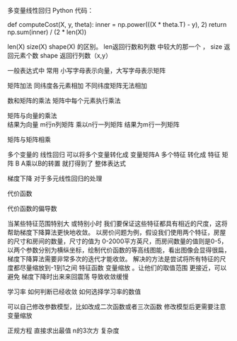 
多变量线性回归
Python 代码：

def computeCost(X, y, theta):
    inner = np.power(((X * theta.T) - y), 2)
    return np.sum(inner) / (2 * len(X))
    
len(X)   size(X)   shape(X)
的区别。  len返回行数和列数 中较大的那一个 ， size 返回元素个数 shape 返回行列数（x,y）


一般表达式中 常用 小写字母表示向量，大写字母表示矩阵

矩阵加法
同纬度各元素相加
不同纬度矩阵无法相加

数和矩阵的乘法
矩阵中每个元素执行乘法

矩阵与向量的乘法  
结果为向量
m行n列矩阵 乘以n行一列矩阵  结果为m行一列矩阵


矩阵与矩阵相乘




多个变量的 线性回归
可以将多个变量转化成 变量矩阵A
多个特征 转化成 特征 矩阵  B
A乘以B的转置 就打得到了 整体表达式


梯度下降 对于多元线性回归的处理

代价函数

代价函数的偏导数

当某些特征范围特别大 或特别小时
我们要保证这些特征都具有相近的尺度，这将帮助梯度下降算法更快地收敛。
以房价问题为例，假设我们使用两个特征，房屋的尺寸和房间的数量，尺寸的值为 0-2000平方英尺，而房间数量的值则是0-5，以两个参数分别为横纵坐标，绘制代价函数的等高线图能，看出图像会显得很扁，梯度下降算法需要非常多次的迭代才能收敛。
解决的方法是尝试将所有特征的尺度都尽量缩放到-1到1之间
特征函数 变量缩放 。让他们的取值范围 更接近，可以避免 梯度下降时出来来回震荡 导致收敛缓慢


学习率
如何判断已经收敛
如何选择学习率的数值

可以自己修改参数模型，比如改成二次函数或者三次函数
修改模型后更需要注意 变量缩放


正规方程
直接求出最值
n的3次方 复杂度
